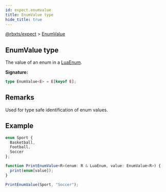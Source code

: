 ```yaml
---
id: expect.enumvalue
title: EnumValue type
hide_title: true
---
```


[@rbxts/expect](./expect.md) &gt; [EnumValue](./expect.enumvalue.md)

## EnumValue type

The value of an enum in a [LuaEnum](./expect.luaenum.md)<!-- -->.

**Signature:**

```typescript
type EnumValue<E> = E[keyof E];
```

## Remarks

Used for type safe identification of enum values.

## Example


```ts
enum Sport {
  Basketball,
  Football,
  Soccer
};

function PrintEnumValue<R>(enum: R & LuaEnum, value: EnumValue<R>) {
  print(enum[value]);
}

PrintEnumValue(Sport, "Soccer");
```
